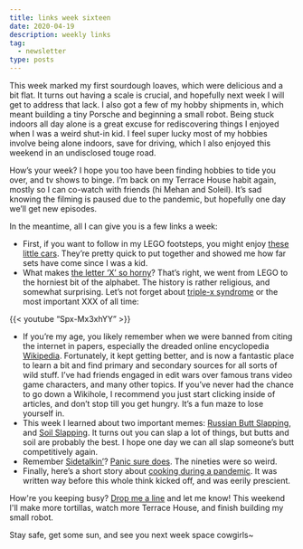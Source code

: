 ```yaml
---
title: links week sixteen
date: 2020-04-19
description: weekly links
tag:
  - newsletter
type: posts
---
```


This week marked my first sourdough loaves, which were delicious and a bit flat. It turns out having a scale is crucial, and hopefully next week I will get to address that lack. I also got a few of my hobby shipments in, which meant building a tiny Porsche and beginning a small robot. Being stuck indoors all day alone is a great excuse for rediscovering things I enjoyed when I was a weird shut-in kid. I feel super lucky most of my hobbies involve being alone indoors, save for driving, which I also enjoyed this weekend in an undisclosed touge road.

How’s your week? I hope you too have been finding hobbies to tide you over, and tv shows to binge. I’m back on my Terrace House habit again, mostly so I can co-watch with friends (hi Mehan and Soleil). It’s sad knowing the filming is paused due to the pandemic, but hopefully one day we’ll get new episodes. 

In the meantime, all I can give you is a few links a week:

- First, if you want to follow in my LEGO footsteps, you might enjoy [these little cars](https://www.lego.com/en-us/themes/speed-champions). They’re pretty quick to put together and showed me how far sets have come since I was a kid.
- What makes [the letter ‘X’ so horny](https://melmagazine.com/en-us/story/how-did-x-become-the-most-edgy-letter)? That’s right, we went from LEGO to the horniest bit of the alphabet. The history is rather religious, and somewhat surprising. Let’s not forget about [triple-x syndrome](https://en.wikipedia.org/wiki/Triple_X_syndrome) or the most important XXX of all time:

{{< youtube “Spx-Mx3xhYY” >}}

- If you’re my age, you likely remember when we were banned from citing the internet in papers, especially the dreaded online encyclopedia [Wikipedia](https://www.wired.com/story/wikipedia-online-encyclopedia-best-place-internet/). Fortunately, it kept getting better, and is now a fantastic place to learn a bit and find primary and secondary sources for all sorts of wild stuff. I’ve had friends engaged in edit wars over famous trans video game characters, and many other topics. If you’ve never had the chance to go down a Wikihole, I recommend you just start clicking inside of articles, and don’t stop till you get hungry. It’s a fun maze to lose yourself in.
- This week I learned about two important memes: [Russian Butt Slapping](https://knowyourmeme.com/memes/russian-butt-slapping-championship), and [Soil Slapping](https://knowyourmeme.com/memes/slapping-bags-of-soil). It turns out you can slap a lot of things, but butts and soil are probably the best. I hope one day we can all slap someone’s butt competitively again.
- Remember [Sidetalkin’](http://sidetalkin.com/)? [Panic sure does](https://overcast.fm/+W3OaQhh3s). The nineties were so weird.
- Finally, here’s a short story about [cooking during a pandemic](http://clarkesworldmagazine.com/kritzer_11_15/). It was written way before this whole think kicked off, and was eerily prescient.

How're you keeping busy? [Drop me a line](mailto:brookshelley@gmail.com) and let me know! This weekend I'll make more tortillas, watch more Terrace House, and finish building my small robot.

Stay safe, get some sun, and see you next week space cowgirls~